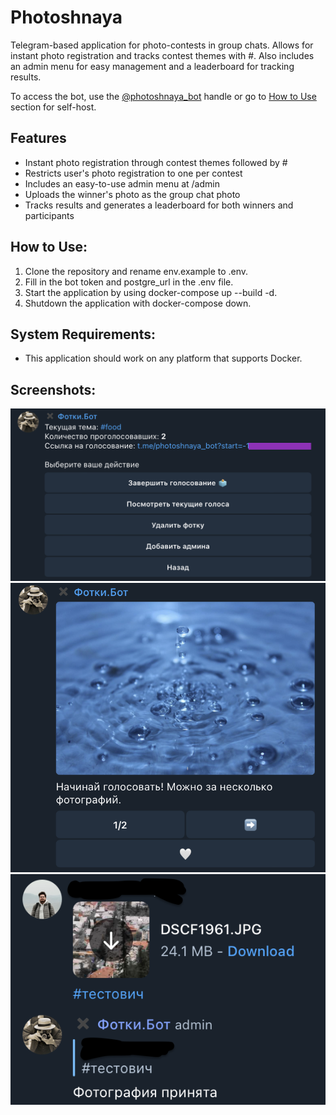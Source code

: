 # Photoshnaya
Telegram-based application for photo-contests in group chats. Allows for instant photo registration and tracks contest themes with #. Also includes an admin menu for easy management and a leaderboard for tracking results.

To access the bot, use the [@photoshnaya_bot](t.me/photoshnaya_bot) handle or go to [How to Use](#how-to-use) section for self-host.


## Features

-  Instant photo registration through contest themes followed by #
-  Restricts user's photo registration to one per contest
-  Includes an easy-to-use admin menu at /admin
-  Uploads the winner's photo as the group chat photo
-  Tracks results and generates a leaderboard for both winners and participants

## How to Use:

   1) Clone the repository and rename env.example to .env.
   2) Fill in the bot token and postgre_url in the .env file.
   3) Start the application by using docker-compose up --build -d.
   4) Shutdown the application with docker-compose down.

## System Requirements:

- This application should work on any platform that supports Docker.

## Screenshots:

![Admin menu](screenshots/admin_menu1.png "Admin menu")
![Voting menu](screenshots/vote.png "Voting menu")
![Contest registration via # tracking](screenshots/photo_accepted.png "Confirmation message")
